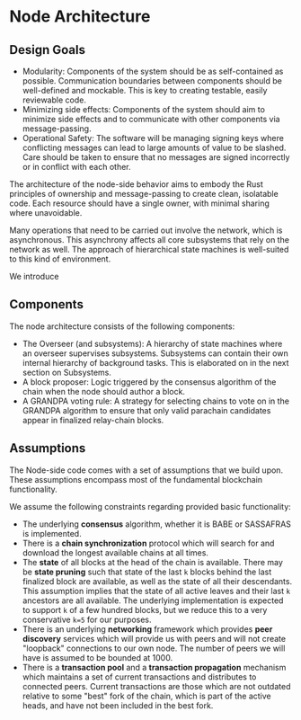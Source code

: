 # Node Architecture

## Design Goals

* Modularity: Components of the system should be as self-contained as possible. Communication boundaries between components should be well-defined and mockable. This is key to creating testable, easily reviewable code.
* Minimizing side effects: Components of the system should aim to minimize side effects and to communicate with other components via message-passing.
* Operational Safety: The software will be managing signing keys where conflicting messages can lead to large amounts of value to be slashed. Care should be taken to ensure that no messages are signed incorrectly or in conflict with each other.

The architecture of the node-side behavior aims to embody the Rust principles of ownership and message-passing to create clean, isolatable code. Each resource should have a single owner, with minimal sharing where unavoidable.

Many operations that need to be carried out involve the network, which is asynchronous. This asynchrony affects all core subsystems that rely on the network as well. The approach of hierarchical state machines is well-suited to this kind of environment.

We introduce

## Components

The node architecture consists of the following components:
  * The Overseer (and subsystems): A hierarchy of state machines where an overseer supervises subsystems. Subsystems can contain their own internal hierarchy of background tasks. This is elaborated on in the next section on Subsystems.
  * A block proposer: Logic triggered by the consensus algorithm of the chain when the node should author a block.
  * A GRANDPA voting rule: A strategy for selecting chains to vote on in the GRANDPA algorithm to ensure that only valid parachain candidates appear in finalized relay-chain blocks.

## Assumptions

The Node-side code comes with a set of assumptions that we build upon. These assumptions encompass most of the fundamental blockchain functionality.

We assume the following constraints regarding provided basic functionality:
  * The underlying **consensus** algorithm, whether it is BABE or SASSAFRAS is implemented.
  * There is a **chain synchronization** protocol which will search for and download the longest available chains at all times.
  * The **state** of all blocks at the head of the chain is available. There may be **state pruning** such that state of the last `k` blocks behind the last finalized block are available, as well as the state of all their descendants. This assumption implies that the state of all active leaves and their last `k` ancestors are all available. The underlying implementation is expected to support `k` of a few hundred blocks, but we reduce this to a very conservative `k=5` for our purposes.
  * There is an underlying **networking** framework which provides **peer discovery** services which will provide us with peers and will not create "loopback" connections to our own node. The number of peers we will have is assumed to be bounded at 1000.
  * There is a **transaction pool** and a **transaction propagation** mechanism which maintains a set of current transactions and distributes to connected peers. Current transactions are those which are not outdated relative to some "best" fork of the chain, which is part of the active heads, and have not been included in the best fork.
